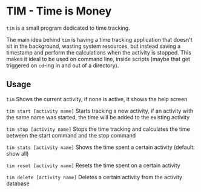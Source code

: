 TIM - Time is Money
===================

`tim` is a small program dedicated to time tracking.

The main idea behind `tim` is having a time tracking application that doesn't sit in the background, wasting system resources, but instead saving a timestamp and perform the calculations when the activity is stopped. This makes it ideal to be used on command line, inside scripts (maybe that get triggered on `cd`-ing in and out of a directory).

Usage
---------

`tim` Shows the current activity, if none is active, it shows the help screen

`tim start [activity name]` Starts tracking a new activity, if an activity with the same name was started, the time will be added to the existing activity

`tim stop [activity name]` Stops the time tracking and calculates the time between the start command and the stop command

`tim stats [activity name]` Shows the time spent a certain activity (default: show all)

`tim reset [activity name]` Resets the time spent on a certain activity

`tim delete [activity name]` Deletes a certain activity from the activity database
